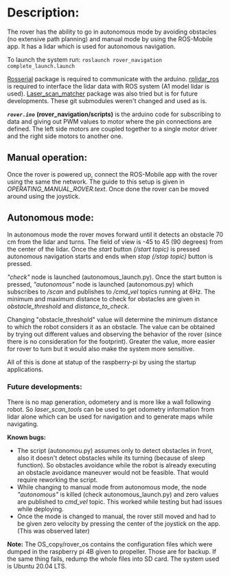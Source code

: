 # **Description:**

The rover has the ability to go in autonomous mode by avoiding obstacles (no extensive path planning) and manual mode by using the ROS-Mobile app. It has a lidar which is used for autonomous navigation.

To launch the system run:
`roslaunch rover_navigation complete_launch.launch`

[Rosserial](http://wiki.ros.org/rosserial) package is required to communicate with the arduino. [rplidar_ros](http://wiki.ros.org/rplidar) is required to interface the lidar data with ROS system (A1 model lidar is used). [Laser_scan_matcher](http://wiki.ros.org/scan_tools) package was also tried but is for future developments. These git submodules weren't changed and used as is.

**_`rover.ino`_** __(rover_navigation/scripts)__ is the arduino code for subscribing to data and giving out PWM values to motor where the pin connections are defined.
The left side motors are coupled together to a single motor driver and the right side motors to another one.

## **Manual operation:**

Once the rover is powered up, connect the ROS-Mobile app with the rover using the same the network. The guide to this setup is given in _OPERATING_MANUAL_ROVER.text_. Once done the rover can be moved around using the joystick.

## **Autonomous mode:**

In autonomous mode the rover moves forward until it detects an obstacle 70 cm from the lidar and turns. The field of view is -45 to 45 (90 degrees) from the center of the lidar. Once the _start_ button _(/start topic)_ is pressed autonomous navigation starts and ends when _stop_ _(/stop topic)_ button is pressed.

_"check"_ node is launched (autonomous_launch.py). Once the start button is pressed, _"autonomous"_ node is launched (autonomous.py) which subscribes to _/scan_ and publishes to _/cmd_vel_ topics running at 6Hz. The minimum and maximum distance to check for obstacles are given in _obstacle_threshold_ and _distance_to_check_.

Changing "obstacle_threshold" value will determine the minimum distance to which the robot considers it as an obstacle. The value can be obtained by trying out different values and observing the behavior of the rover (since there is no consideration for the footprint). Greater the value, more easier for rover to turn but it would also make the system more sensitive.

All of this is done at statup of the raspberry-pi by using the startup applications.

### **Future developments:**

There is no map generation, odometery and is more like a wall following robot. So _laser_scan_tools_ can be used to get odometry information from lidar alone which can be used for navigation and to generate maps while navigating. 

**Known bugs:**
- The script (autonomou.py) assumes only to detect obstacles in front, also it doesn't detect obstacles while its turning (because of sleep function). So obstacles avoidance while the robot is already executing an obstacle avoidance maneuver would not be feasible. That would require reworking the script.
- While changing to manual mode from autonomous mode, the node _"autonomous"_ is killed (check autonomous_launch.py) and zero values are published to _cmd_vel_ topic. This worked while testing but had issues while deploying.
- Once the mode is changed to manual, the rover still moved and had to be given zero velocity by pressing the center of the joystick on the app. (This was observed later)


**Note:** The OS_copy/rover_os contains the configuration files which were dumped in the raspberry pi 4B given to propeller. Those are for backup. If the same thing fails, redump the whole files into SD card. The system used is Ubuntu 20.04 LTS.
